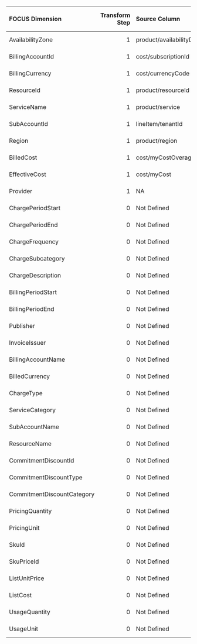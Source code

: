 | FOCUS Dimension            |   Transform Step | Source Column              | Source Column Type   | Transform Type      | Filters/Process/Etc.   |
|:---------------------------|-----------------:|:---------------------------|:---------------------|:--------------------|:-----------------------|
| AvailabilityZone           |                1 | product/availabilityDomain | Not Defined          | RENAME_COLUMN       |                        |
| BillingAccountId           |                1 | cost/subscriptionId        | Not Defined          | RENAME_COLUMN       |                        |
| BillingCurrency            |                1 | cost/currencyCode          | Not Defined          | RENAME_COLUMN       |                        |
| ResourceId                 |                1 | product/resourceId         | Not Defined          | RENAME_COLUMN       |                        |
| ServiceName                |                1 | product/service            | Not Defined          | RENAME_COLUMN       |                        |
| SubAccountId               |                1 | lineItem/tenantId          | Not Defined          | RENAME_COLUMN       |                        |
| Region                     |                1 | product/region             | Not Defined          | RENAME_COLUMN       |                        |
| BilledCost                 |                1 | cost/myCostOverage         | Not Defined          | RENAME_COLUMN       |                        |
| EffectiveCost              |                1 | cost/myCost                | Not Defined          | RENAME_COLUMN       |                        |
| Provider                   |                1 | NA                         | Not Defined          | ASSIGN_STATIC_VALUE | static_value: Oracle   |
| ChargePeriodStart          |                0 | Not Defined                | Not Defined          | Not Defined         | Not Defined            |
| ChargePeriodEnd            |                0 | Not Defined                | Not Defined          | Not Defined         | Not Defined            |
| ChargeFrequency            |                0 | Not Defined                | Not Defined          | Not Defined         | Not Defined            |
| ChargeSubcategory          |                0 | Not Defined                | Not Defined          | Not Defined         | Not Defined            |
| ChargeDescription          |                0 | Not Defined                | Not Defined          | Not Defined         | Not Defined            |
| BillingPeriodStart         |                0 | Not Defined                | Not Defined          | Not Defined         | Not Defined            |
| BillingPeriodEnd           |                0 | Not Defined                | Not Defined          | Not Defined         | Not Defined            |
| Publisher                  |                0 | Not Defined                | Not Defined          | Not Defined         | Not Defined            |
| InvoiceIssuer              |                0 | Not Defined                | Not Defined          | Not Defined         | Not Defined            |
| BillingAccountName         |                0 | Not Defined                | Not Defined          | Not Defined         | Not Defined            |
| BilledCurrency             |                0 | Not Defined                | Not Defined          | Not Defined         | Not Defined            |
| ChargeType                 |                0 | Not Defined                | Not Defined          | Not Defined         | Not Defined            |
| ServiceCategory            |                0 | Not Defined                | Not Defined          | Not Defined         | Not Defined            |
| SubAccountName             |                0 | Not Defined                | Not Defined          | Not Defined         | Not Defined            |
| ResourceName               |                0 | Not Defined                | Not Defined          | Not Defined         | Not Defined            |
| CommitmentDiscountId       |                0 | Not Defined                | Not Defined          | Not Defined         | Not Defined            |
| CommitmentDiscountType     |                0 | Not Defined                | Not Defined          | Not Defined         | Not Defined            |
| CommitmentDiscountCategory |                0 | Not Defined                | Not Defined          | Not Defined         | Not Defined            |
| PricingQuantity            |                0 | Not Defined                | Not Defined          | Not Defined         | Not Defined            |
| PricingUnit                |                0 | Not Defined                | Not Defined          | Not Defined         | Not Defined            |
| SkuId                      |                0 | Not Defined                | Not Defined          | Not Defined         | Not Defined            |
| SkuPriceId                 |                0 | Not Defined                | Not Defined          | Not Defined         | Not Defined            |
| ListUnitPrice              |                0 | Not Defined                | Not Defined          | Not Defined         | Not Defined            |
| ListCost                   |                0 | Not Defined                | Not Defined          | Not Defined         | Not Defined            |
| UsageQuantity              |                0 | Not Defined                | Not Defined          | Not Defined         | Not Defined            |
| UsageUnit                  |                0 | Not Defined                | Not Defined          | Not Defined         | Not Defined            |